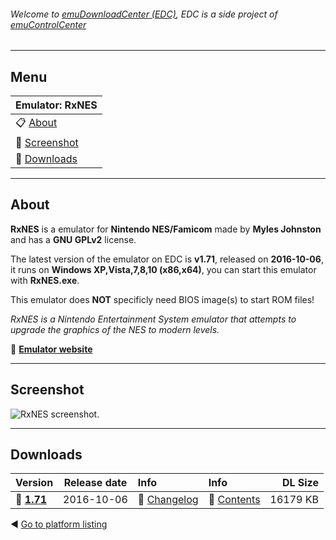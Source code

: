 ###### Welcome to [emuDownloadCenter (EDC)](https://github.com/PhoenixInteractiveNL/emuDownloadCenter/wiki/), EDC is a side project of [emuControlCenter](https://github.com/PhoenixInteractiveNL/emuControlCenter/wiki/)
***
## Menu
| **Emulator: RxNES** |
|:---------|
| :clipboard: [About](#about) |
| :sunrise: [Screenshot](#screenshot) |
| :floppy_disk: [Downloads](#downloads) |
***
## About
**RxNES** is a emulator for **Nintendo NES/Famicom** made by **Myles Johnston** and has a **GNU GPLv2** license.

The latest version of the emulator on EDC is **v1.71**, released on **2016-10-06**, it runs on **Windows XP,Vista,7,8,10 (x86,x64)**, you can start this emulator with **RxNES.exe**.

This emulator does **NOT** specificly need BIOS image(s) to start ROM files!

_RxNES is a Nintendo Entertainment System emulator that attempts to upgrade the graphics of the NES to modern levels._

:link: [**Emulator website**](http://www.rxnes.com)
***
## Screenshot
![](https://raw.githubusercontent.com/PhoenixInteractiveNL/emuDownloadCenter/master/hooks/rxnes/screen.jpg "RxNES screenshot.")
***
## Downloads
| Version  | Release date  | Info       | Info       | DL Size    |
|:---------|:-------------:|:-----------|:-----------|-----------:|
| :floppy_disk: [**1.71**](https://github.com/PhoenixInteractiveNL/edc-repo0004/raw/master/rxnes/1.71.7z) | 2016-10-06 | :page_facing_up: [Changelog](https://github.com/PhoenixInteractiveNL/edc-repo0004/blob/master/rxnes/1.71_changelog.txt) | :mag_right: [Contents](https://github.com/PhoenixInteractiveNL/edc-repo0004/blob/master/rxnes/1.71_contents.txt) | 16179 KB |

:arrow_backward: [Go to platform listing](https://github.com/PhoenixInteractiveNL/emuDownloadCenter/wiki/EDC-Platform-List)
